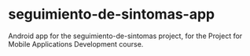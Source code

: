 # seguimiento-de-sintomas-app
Android app for the seguimiento-de-sintomas project, for the Project for Mobile Applications Development course.
